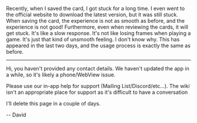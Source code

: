 Recently, when I saved the card, I got stuck for a long time. I even went to the official website to download the latest version, but it was still stuck. When saving the card, the experience is not as smooth as before, and the experience is not good! Furthermore, even when reviewing the cards, it will get stuck. It's like a slow response. It's not like losing frames when playing a game. It's just that kind of unsmooth feeling. I don't know why. This has appeared in the last two days, and the usage process is exactly the same as before.

----

Hi, you haven't provided any contact details. We haven't updated the app in a while, so it's likely a phone/WebView issue.

Please use our in-app help for support (Mailing List/Discord/etc...). The wiki isn't an appropriate place for support as it's difficult to have a conversation

I'll delete this page in a couple of days.

-- David